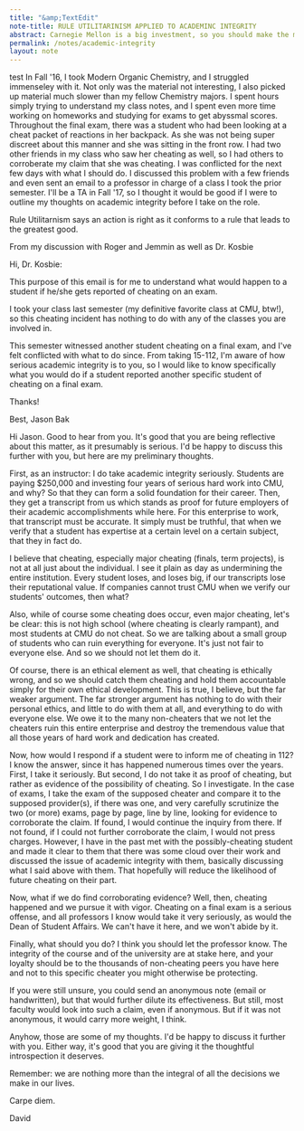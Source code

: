 ```yaml
---
title: "&amp;TextEdit"
note-title: RULE UTILITARINISM APPLIED TO ACADEMINC INTEGRITY
abstract: Carnegie Mellon is a big investment, so you should make the most out of it. As a representation of your educational institute, breaking academic integrity is harmful to yourself and the community you belong to.
permalink: /notes/academic-integrity
layout: note
---
```


test
In Fall '16, I took Modern Organic Chemistry, and I struggled immenseley with it. Not only was the
material not interesting, I also picked up material much slower than my fellow Chemistry majors. I spent
hours simply trying to understand my class notes, and I spent even more time working on homeworks and
studying for exams to get abyssmal scores. Throughout the final exam, there was a student who had been
looking at a cheat packet of reactions in her backpack. As she was not being super discreet about this
manner and she was sitting in the front row. I had two other friends in my class who saw her cheating as
well, so I had others to corroberate my claim that she was cheating. I was conflicted for the next few
days with what I should do. I discussed this problem with a few friends and even sent an email to a
professor in charge of a class I took the prior semester. I'll be a TA in Fall '17, so I thought it
would be good if I were to outline my thoughts on academic integrity before I take on the role.

Rule Utilitarnism says an action is right as it conforms to a rule that leads to the greatest good.


From my discussion with Roger and Jemmin as well as Dr. Kosbie

Hi, Dr. Kosbie:

This purpose of this email is for me to understand what would happen to a student if he/she gets reported of cheating on an exam.

I took your class last semester (my definitive favorite class at CMU, btw!), so this cheating incident has nothing to do with any of the classes you are involved in.

This semester witnessed another student cheating on a final exam, and I've felt conflicted with what to do since. From taking 15-112, I'm aware of how serious academic integrity is to you, so I would like to know specifically what you would do if a student reported another specific student of cheating on a final exam.

Thanks!

Best,
Jason Bak

Hi Jason.  Good to hear from you.  It's good that you are being reflective about this matter, as it presumably is serious.  I'd be happy to discuss this further with you, but here are my preliminary thoughts.

First, as an instructor:  I do take academic integrity seriously.  Students are paying $250,000 and investing four years of serious hard work into CMU, and why?  So that they can form a solid foundation for their career.  Then, they get a transcript from us which stands as proof for future employers of their academic accomplishments while here.  For this enterprise to work, that transcript must be accurate.  It simply must be truthful, that when we verify that a student has expertise at a certain level on a certain subject, that they in fact do.

I believe that cheating, especially major cheating (finals, term projects), is not at all just about the individual.  I see it plain as day as undermining the entire institution.  Every student loses, and loses big, if our transcripts lose their reputational value.  If companies cannot trust CMU when we verify our students' outcomes, then what?

Also, while of course some cheating does occur, even major cheating, let's be clear:  this is not high school (where cheating is clearly rampant), and most students at CMU do not cheat.  So we are talking about a small group of students who can ruin everything for everyone.  It's just not fair to everyone else.  And so we should not let them do it.

Of course, there is an ethical element as well, that cheating is ethically wrong, and so we should catch them cheating and hold them accountable simply for their own ethical development.  This is true, I believe, but the far weaker argument.  The far stronger argument has nothing to do with their personal ethics, and little to do with them at all, and everything to do with everyone else.  We owe it to the many non-cheaters that we not let the cheaters ruin this entire enterprise and destroy the tremendous value that all those years of hard work and dedication has created.

Now, how would I respond if a student were to inform me of cheating in 112?  I know the answer, since it has happened numerous times over the years.  First, I take it seriously.  But second, I do not take it as proof of cheating, but rather as evidence of the possibility of cheating.  So I investigate.  In the case of exams, I take the exam of the supposed cheater and compare it to the supposed provider(s), if there was one, and very carefully scrutinize the two (or more) exams, page by page, line by line, looking for evidence to corroborate the claim.  If found, I would continue the inquiry from there.  If not found, if I could not further corroborate the claim, I would not press charges.  However, I have in the past met with the possibly-cheating student and made it clear to them that there was some cloud over their work and discussed the issue of academic integrity with them, basically discussing what I said above with them.  That hopefully will reduce the likelihood of future cheating on their part.

Now, what if we do find corroborating evidence?  Well, then, cheating happened and we pursue it with vigor.  Cheating on a final exam is a serious offense, and all professors I know would take it very seriously, as would the Dean of Student Affairs.  We can't have it here, and we won't abide by it.

Finally, what should you do?  I think you should let the professor know.  The integrity of the course and of the university are at stake here, and your loyalty should be to the thousands of non-cheating peers you have here and not to this specific cheater you might otherwise be protecting.

If you were still unsure, you could send an anonymous note (email or handwritten), but that would further dilute its effectiveness.  But still, most faculty would look into such a claim, even if anonymous.  But if it was not anonymous, it would carry more weight, I think.

Anyhow, those are some of my thoughts.  I'd be happy to discuss it further with you.  Either way, it's good that you are giving it the thoughtful introspection it deserves.

Remember: we are nothing more than the integral of all the decisions we make in our lives.

Carpe diem.

David
